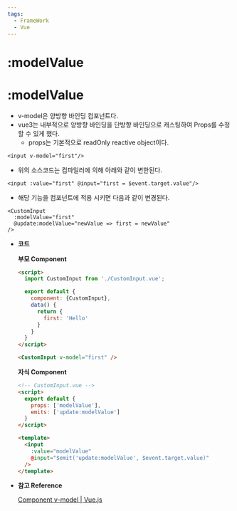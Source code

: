 ```yaml
---
tags:
  - FrameWork
  - Vue
---
```


# :modelValue

# :modelValue

- v-model은 양방향 바인딩 컴포넌트다.
- vue3는 내부적으로 양방향 바인딩을 단방향 바인딩으로 캐스팅하여 Props를 수정 할 수 있게 했다.
    - props는 기본적으로 readOnly reactive object이다.

```tsx
<input v-model="first"/>
```

- 위의 소스코드는 컴파일러에 의해 아래와 같이 변한된다.

```tsx
<input :value="first" @input="first = $event.target.value"/>
```

- 해당 기능을 컴포넌트에 적용 시키면 다음과 같이 변경된다.

```tsx
<CustomInput
  :modelValue="first"
  @update:modelValue="newValue => first = newValue"
/>
```

- **코드**
    
    **부모 Component**
    
    ```html
    <script>
      import CustomInput from './CustomInput.vue';
    
      export default {
        component: {CustomInput},
        data() {
          return {
            first: 'Hello'
          }
        }
      }
    </script>
    
    <CustomInput v-model="first" />
    ```
    
    **자식 Component**
    
    ```html
    <!-- CustomInput.vue -->
    <script>
      export default {
        props: ['modelValue'],
        emits: ['update:modelValue']
      }
    </script>
    
    <template>
      <input
        :value="modelValue"
        @input="$emit('update:modelValue', $event.target.value)"
      />
    </template>
    ```
    
- **참고 Reference**
    
    [Component v-model | Vue.js](https://vuejs.org/guide/components/v-model.html#usage-with-v-model)